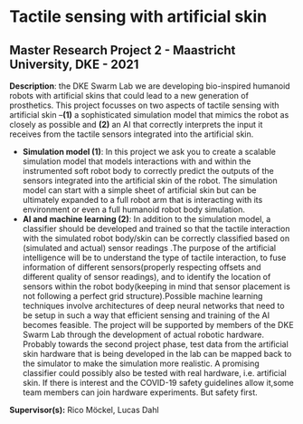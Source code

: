 # Tactile sensing with artificial skin
## Master Research Project 2 - Maastricht University, DKE - 2021

**Description**: the DKE Swarm Lab we are developing bio-inspired humanoid robots with artificial skins that could lead to a new generation of prosthetics. This project focusses on two aspects of tactile sensing with artificial skin –**(1)** a sophisticated simulation model that mimics the robot as closely as possible and **(2)** an AI that correctly interprets the input it receives from the tactile sensors integrated into the artificial skin.

- **Simulation model (1)**: In this project we ask you to create a scalable simulation model that models interactions with and within the instrumented soft robot body to correctly predict the outputs of the sensors integrated into the artificial skin of the robot. The simulation model can start with a simple sheet of artificial skin but can be ultimately expanded to a full robot arm that is interacting with its environment or even a full humanoid robot body simulation.
- **AI  and  machine  learning  (2)**: In  addition  to  the  simulation  model,  a  classifier  should  be developed and trained so that the tactile interaction with the simulated robot body/skin can be correctly classified based on (simulated and actual) sensor readings .The purpose of the artificial intelligence will be to understand the type of tactile interaction, to fuse information of different sensors(properly respecting offsets and different quality of sensor readings), and to  identify  the  location  of  sensors  within  the  robot  body(keeping  in  mind  that  sensor placement is not following a perfect grid structure).Possible machine learning techniques involve architectures of deep  neural networks that need to  be  setup  in  such a way that efficient sensing and training of the AI becomes feasible. The project will be supported by members of the DKE Swarm Lab through the development of actual  robotic hardware. Probably towards  the second  project phase, test data from the artificial skin hardware that is being developed in the lab can be mapped back to the simulator to make the simulation more realistic. A promising classifier could possibly also be tested with real hardware, i.e. artificial skin. If there is interest and the COVID-19 safety guidelines allow it,some team members can join hardware experiments. But safety first.

**Supervisor(s):** Rico Möckel, Lucas Dahl
